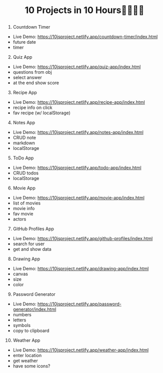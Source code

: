 # <p align="center">10 Projects in 10 Hours👩‍💻👨‍💻</eljn0></p>

1. Countdown Timer

-   Live Demo: https://10jsproject.netlify.app/countdown-timer/index.html
-   future date
-   timer

2. Quiz App

-   Live Demo: https://10jsproject.netlify.app/quiz-app/index.html
-   questions from obj
-   select answer
-   at the end show score

3. Recipe App

-   Live Demo: https://10jsproject.netlify.app/recipe-app/index.html
-   recipe info on click
-   fav recipe (w/ localStorage)

4. Notes App

-   Live Demo: https://10jsproject.netlify.app/notes-app/index.html
-   CRUD note
-   markdown
-   localStorage

5. ToDo App

-   Live Demo: https://10jsproject.netlify.app/todo-app/index.html
-   CRUD todos
-   localStorage

6. Movie App

-   Live Demo: https://10jsproject.netlify.app/movie-app/index.html
-   list of movies
-   movie info
-   fav movie
-   actors

7. GitHub Profiles App

-   Live Demo: https://10jsproject.netlify.app/github-profiles/index.html
-   search for user
-   get and show data

8. Drawing App

-   Live Demo: https://10jsproject.netlify.app/drawing-app/index.html
-   canvas
-   size
-   color

9. Password Generator

-   Live Demo: https://10jsproject.netlify.app/password-generator/index.html
-   numbers
-   letters
-   symbols
-   copy to clipboard

10. Weather App

-   Live Demo: https://10jsproject.netlify.app/weather-app/index.html
-   enter location
-   get weather
-   have some icons?
